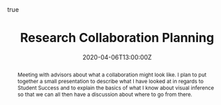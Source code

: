 ---
abstract: Meeting with advisors about what a collaboration might look like. I plan to put together a small presentation to describe what I have looked at in regards to Student Success and to explain the basics of what I know about visual inference so that we can all then have a discussion about where to go from there.

#address:
#  city: Lincoln
#  country: United States
#  postcode: "68505"
#  region: NE
#  street: 450 Serra Mall
all_day: false
authors: [Emily Robinson]
date: "2020-04-06T13:00:00Z"
#date_end: "2030-06-01T15:00:00Z"
event: Advisor Meeting
#event_url: https://example.org
featured: false
image:
  caption: 'Image credit: [**Mathematica**](https://www.mathematica.org/our-publications-and-findings/projects/clearinghouse-for-labor-evaluation-and-research)'
  focal_point: Right
links:
#- icon: twitter
#  icon_pack: fab
#  name: Follow
#  url: 
location: Zoom
math: true
#projects:
#- internal-project
#publishDate: "2017-01-01T00:00:00Z"
#slides: example
summary: Brainstorming and discussing collaboration moving forward for PhD research.
tags: []
title: Research Collaboration Planning
url_code: "https://www.emilyarobinson.com/slides/ResearchCollaboration_Planning/index.rdm"
url_pdf: ""
url_slides: "https://www.emilyarobinson.com/slides/ResearchCollaboration_Planning/index.html#1"
url_video: ""
---